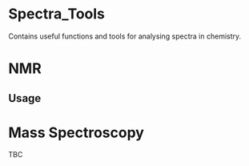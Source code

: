 # Spectra_Tools

Contains useful functions and tools for analysing spectra in chemistry.

# NMR

## Usage



# Mass Spectroscopy

TBC